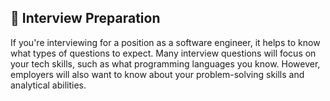 ## :orange_book: Interview Preparation

If you're interviewing for a position as a  software engineer, it helps to know what types of questions to expect. Many interview questions will focus on your tech skills, such as what programming languages you know. However, employers will also want to know about your problem-solving skills and analytical abilities.

